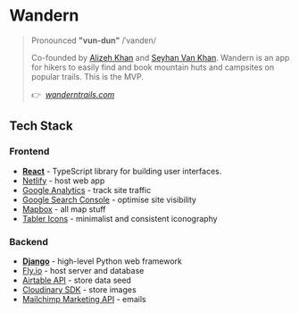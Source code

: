 # Wandern

> Pronounced **"vun-dun"** /ˈvandɐn/
>
> Co-founded by [Alizeh Khan](https://github.com/alizehkhan) and [Seyhan Van Khan](https://github.com/seyhankhan). Wandern is an app for hikers to easily find and book mountain huts and campsites on popular trails. This is the MVP.
>
> 👉&nbsp; [_wanderntrails.com_](https://www.wanderntrails.com)

## Tech Stack

### Frontend

* [**React**](https://reactjs.org) - TypeScript library for building user interfaces.
* [Netlify](https://www.netlify.com) - host web app
* [Google Analytics](https://analytics.google.com) - track site traffic
* [Google Search Console](https://search.google.com/search-console/welcome) - optimise site visibility
* [Mapbox](https://www.mapbox.com) - all map stuff
* [Tabler Icons](https://tabler-icons.io) - minimalist and consistent iconography

### Backend

* [**Django**](https://www.djangoproject.com) - high-level Python web framework
* [Fly.io](https://fly.io) - host server and database
* [Airtable API](https://airtable.com/api) - store data seed
* [Cloudinary SDK](https://cloudinary.com/documentation/cloudinary_sdks) - store images
* [Mailchimp Marketing API](https://mailchimp.com/developer/marketing) - emails
